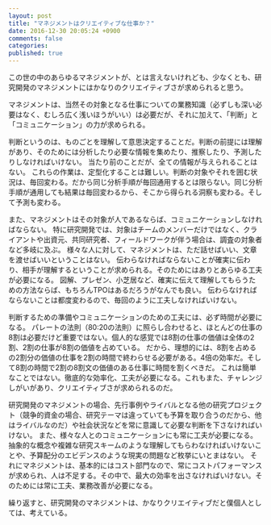 ```yaml
---
layout: post
title: "マネジメントはクリエイティブな仕事か？"
date: 2016-12-30 20:05:24 +0900
comments: false
categories: 
published: true
---
```


この世の中のあらゆるマネジメントが、とは言えないけれども、少なくとも、研究開発のマネジメントにはかなりのクリエイティブさが求められると思う。

マネジメントは、当然その対象となる仕事についての業務知識（必ずしも深い必要はなく、むしろ広く浅いほうがいい）は必要だが、それに加えて、「判断」と「コミュニケーション」の力が求められる。

<!-- more -->

判断というのは、ものごとを理解して意思決定することだ。判断の前提には理解があり、そのためには分析したり必要な情報を集めたり、推察したり、予測したりしなければいけない。
当たり前のことだが、全ての情報が与えられることはない。
これらの作業は、定型化することは難しい。判断の対象やそれを囲む状況は、毎回変わる。だから同じ分析手順が毎回通用するとは限らない。同じ分析手順が通用しても結果は毎回変わるから、そこから得られる洞察も変わる。そして予測も変わる。

また、マネジメントはその対象が人であるならば、コミュニケーションしなければならない。
特に研究開発では、対象はチームのメンバーだけではなく、クライアントや出資元、共同研究者、フィールドワークが伴う場合は、調査の対象者など多岐に及ぶ。
様々な人に対して、マネジメントは、ただ話せばいい、文章を渡せばいいということはない。
伝わらなければならないことが確実に伝わり、相手が理解するということが求められる。そのためにはありとあらゆる工夫が必要になる。
図解、プレゼン、小芝居など、確実に伝えて理解してもらうための方法ならば、もちろんTPOはあるだろうがなんでも良い。
伝わらなければならないことは都度変わるので、毎回のように工夫しなければいけない。

判断するための準備やコミュニケーションのための工夫には、必ず時間が必要になる。
パレートの法則（80:20の法則）に照らし合わせると、ほとんどの仕事の8割は必要だけど重要ではない。個人的な感覚では8割の仕事の価値は全体の2割、2割の仕事が8割の価値を占めている。
だから、理想的には、8割を占めるの2割分の価値の仕事を2割の時間で終わらせる必要がある。4倍の効率だ。そして8割の時間で2割の8割文の価値のある仕事に時間を割くべきだ。
これは簡単なことではない。徹底的な効率化、工夫が必要になる。これもまた、チャレンジしがいがあり、クリエイティブさが求められるのだ。

研究開発のマネジメントの場合、先行事例やライバルとなる他の研究プロジェクト（競争的資金の場合、研究テーマは違っていても予算を取り合うのだから、他はライバルなのだ）や社会状況などを常に意識して必要な判断を下さなければいけない。
また、様々な人とのコミュニケーションにも常に工夫が必要になる。抽象的な概念や複雑な研究スキームのような理解してもらわなければいけないことや、予算配分のエビデンスのような現実の問題など枚挙にいとまはない。
それにマネジメントは、基本的にはコスト部門なので、常にコストパフォーマンスが求められ、人は不足する。その中で、最大の効率を出さなければいけない。そのためには常に工夫、業務改善が必要になる。

繰り返すと、研究開発のマネジメントは、かなりクリエイティブだと僕個人としては、考えている。

